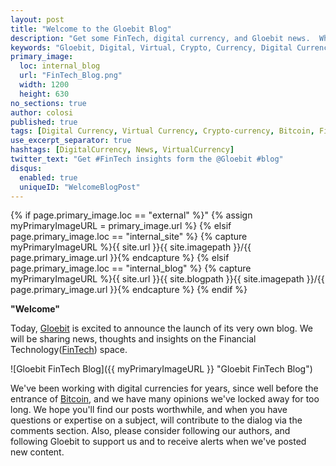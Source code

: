 ```yaml
---
layout: post
title: "Welcome to the Gloebit Blog"
description: "Get some FinTech, digital currency, and Gloebit news.  When we share, it'll be here."
keywords: "Gloebit, Digital, Virtual, Crypto, Currency, Digital Currency, Virtual Currency, Crypto-currency, Cryptocurrency, Bitcoin, Altcoins, FinTech, News, blog, press release, press, publicity, news release"
primary_image:
  loc: internal_blog
  url: "FinTech_Blog.png"
  width: 1200
  height: 630
no_sections: true
author: colosi
published: true
tags: [Digital Currency, Virtual Currency, Crypto-currency, Bitcoin, FinTech]
use_excerpt_separator: true
hashtags: [DigitalCurrency, News, VirtualCurrency]
twitter_text: "Get #FinTech insights form the @Gloebit #blog"
disqus:
  enabled: true
  uniqueID: "WelcomeBlogPost"
---
```

{% if page.primary_image.loc == "external" %}"
  {% assign myPrimaryImageURL = primary_image.url %}
{% elsif page.primary_image.loc == "internal_site" %}
  {% capture myPrimaryImageURL %}{{ site.url }}{{ site.imagepath }}/{{ page.primary_image.url }}{% endcapture %}
{% elsif page.primary_image.loc == "internal_blog" %}
  {% capture myPrimaryImageURL %}{{ site.url }}{{ site.blogpath }}{{ site.imagepath }}/{{ page.primary_image.url }}{% endcapture %}
{% endif %}

**"Welcome"**

Today, [Gloebit](https://www.gloebit.com/) is excited to announce the launch of its very own blog.  We will be sharing news, thoughts and insights on the Financial Technology([FinTech](http://en.wikipedia.org/wiki/Financial_technology)) space.

![Gloebit FinTech Blog]({{ myPrimaryImageURL }} "Gloebit FinTech Blog")

<!--end_excerpt-->  

We've been working with digital currencies for years, since well before the entrance of [Bitcoin](http://en.wikipedia.org/wiki/Bitcoin), and we have many opinions we've locked away for too long.  We hope you'll find our posts worthwhile, and when you have questions or expertise on a subject, will contribute to the dialog via the comments section.  Also, please consider following our authors, and following Gloebit to support us and to receive alerts when we've posted new content.

